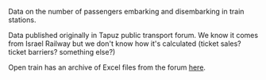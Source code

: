 Data on the number of passengers embarking and disembarking in train stations.

Data published originally in Tapuz public transport forum. We know it comes from Israel Railway but we don't know how it's calculated (ticket sales? ticket barriers? something else?)

Open train has an archive of Excel files from the forum [here](http://otrain.org/files/count/).

